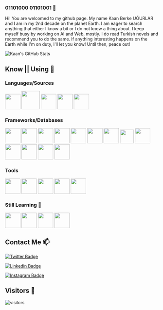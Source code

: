 ### 01101000 01101001 👋

Hi! You are welcomed to my github page. My name Kaan Berke UĞURLAR and I am in my 2nd decade on the planet Earth. I am eager to search anything that either I know a bit or I do not know a thing about. I keep myself busy by working on AI and Web, mostly. I do read Turkish novels and recommend you to do the same. If anything interesting happens on the Earth while I'm on duty, I'll let you know! Until then, peace out!

![Kaan's GitHub Stats](https://github-readme-stats.vercel.app/api?username=kaanberke&show_icons=true)


## Know || Using 🧠

### Languages/Sources

<code><a href="https://www.python.org/" target="_blank"><img height="50" src="https://www.vectorlogo.zone/logos/python/python-ar21.svg"></a></code>
<code><a href="https://www.javascript.com/" target="_blank"><img height="60" src="https://cdn.worldvectorlogo.com/logos/javascript.svg"></a></code>
<code><a href="https://stackoverflow.com/" target="_blank"><img height="50" src="https://www.vectorlogo.zone/logos/stackoverflow/stackoverflow-ar21.svg"></a></code>
<code><a href="https://google.com/" target="_blank"><img height="50" src="https://www.vectorlogo.zone/logos/google/google-ar21.svg"></a></code>
<code><a href="https://www.gnu.org/software/bash/" target="_blank"><img height="50" src="https://www.vectorlogo.zone/logos/gnu_bash/gnu_bash-ar21.svg"></a></code>

### Frameworks/Databases

<code><a href="https://flask.palletsprojects.com/" target="_blank"><img height="50" src="https://www.vectorlogo.zone/logos/pocoo_flask/pocoo_flask-official.svg"></a></code>
<code><a href="https://www.djangoproject.com/" target="_blank"><img height="50" src="https://www.vectorlogo.zone/logos/djangoproject/djangoproject-ar21.svg"></a></code>
<code><a href="https://www.django-rest-framework.org/" target="_blank"><img height="50" src="https://files.realpython.com/media/djang-rest-framework-logo.37921ea75c09.png"></a></code>
<code><a href="https://www.numpy.org/" target="_blank"><img height="50" src="https://user-images.githubusercontent.com/50221806/86498193-96dbe380-bd39-11ea-8adf-35606778f6a9.png"></a></code>
<code><a href="https://pandas.pydata.org/" target="_blank"><img height="50" src="https://upload.wikimedia.org/wikipedia/commons/e/ed/Pandas_logo.svg"></a></code>
<code><a href="https://scikit-learn.org/" target="_blank"><img height="50" src="https://upload.wikimedia.org/wikipedia/commons/0/05/Scikit_learn_logo_small.svg"></a></code>
<code><a href="https://www.tensorflow.org/" target="_blank"><img height="50" src="https://www.vectorlogo.zone/logos/tensorflow/tensorflow-ar21.svg"></a></code>
<code><a href="https://keras.io/" target="_blank"><img height="45" src="https://keras.io/img/logo.png"></a></code>
<code><a href="https://www.opencv.org/" target="_blank"><img height="50" src="https://www.vectorlogo.zone/logos/opencv/opencv-ar21.svg"></a></code>
<code><a href="https://www.selenium.dev/" target="_blank"><img height="50" src="https://seeklogo.com/images/S/selenium-logo-DB9103D7CF-seeklogo.com.png"></a></code>
<code><a href="https://www.https://redis.io/" target="_blank"><img height="50" src="https://www.vectorlogo.zone/logos/redis/redis-ar21.svg"></a></code>
<code><a href="https://www.sqlite.org/index.html" target="_blank"><img height="50" src="https://www.vectorlogo.zone/logos/sqlite/sqlite-ar21.svg"></a></code>
<code><a href="https://www.postgresql.org/" target="_blank"><img height="50" src="https://www.vectorlogo.zone/logos/postgresql/postgresql-ar21.svg"></a></code> 

### Tools

<code><a href="https://www.vim.org/" target="_blank"><img height="50" src="https://www.vectorlogo.zone/logos/vim/vim-ar21.svg"></a></code> 
<code><a href="https://code.visualstudio.com" target="_blank"><img height="50" src="https://www.vectorlogo.zone/logos/visualstudio_code/visualstudio_code-ar21.svg"></a></code> 
<code><a href="https://www.jetbrains.com/" target="_blank"><img height="50" src="https://www.vectorlogo.zone/logos/jetbrains/jetbrains-ar21.svg"></a></code> 
<code><a href="https://www.jupyter.org/" target="_blank"><img height="50" src="https://www.vectorlogo.zone/logos/jupyter/jupyter-ar21.svg"></a></code>
<code><a href="https://git-scm.com/" target="_blank"><img height="50" src="https://www.vectorlogo.zone/logos/git-scm/git-scm-ar21.svg"></a></code>


### Still Learning 📖

<code><a href="https://pytorch.org/" target="_blank"><img height="50" src="https://www.vectorlogo.zone/logos/pytorch/pytorch-ar21.svg"></a></code>
<code><a href="https://fastapi.tiangolo.com/" target="_blank"><img height="50" src="https://fastapi.tiangolo.com/img/logo-margin/logo-teal.png"></a></code>
<code><a href="https://spark.apache.org/" target="_blank"><img height="50" src="https://www.vectorlogo.zone/logos/apache_spark/apache_spark-ar21.svg"></a></code>
<code><a href="https://aws.amazon.com/" target="_blank"><img height="50" src="https://www.vectorlogo.zone/logos/amazon_aws/amazon_aws-ar21.svg"></a></code>


## Contact Me 📫

[![Twitter Badge](https://img.shields.io/twitter/url?color=blue&label=Kaanberke&logo=twitter&style=for-the-badge&url=http%3A%2F%2Ftwitter.com%2Fkaanberkee)](https://www.twitter.com/kaanberkee/)

[![Linkedin Badge](https://img.shields.io/twitter/url?color=lightblue&label=Kaanberke&logo=linkedin&logoColor=lightblue&style=for-the-badge&url=https%3A%2F%2Fwww.linkedin.com%2Fin%2Fkaanberke)](https://www.linkedin.com/in/kaanberke/)

[![Instagram Badge](https://img.shields.io/twitter/url?color=purple&label=Kaanberkeugurlar&logo=instagram&logoColor=purple&style=for-the-badge&url=https%3A%2F%2Fwww.instagram.com%2Fkaanberkeugurlar)](https://instagram.com/kaanberkeugurlar/)

## Visitors 💬
 ![visitors](https://img.shields.io/badge/dynamic/json?color=informational&label=visitor%20count&query=value&url=https%3A%2F%2Fapi.countapi.xyz%2Fhit%2Fkaanberke.kaanberke%2Freadme)
